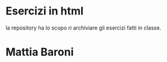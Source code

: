 # Esercizi in html

la repository ha lo scopo ri archiviare gli esercizi fatti in classe.


# Mattia Baroni
